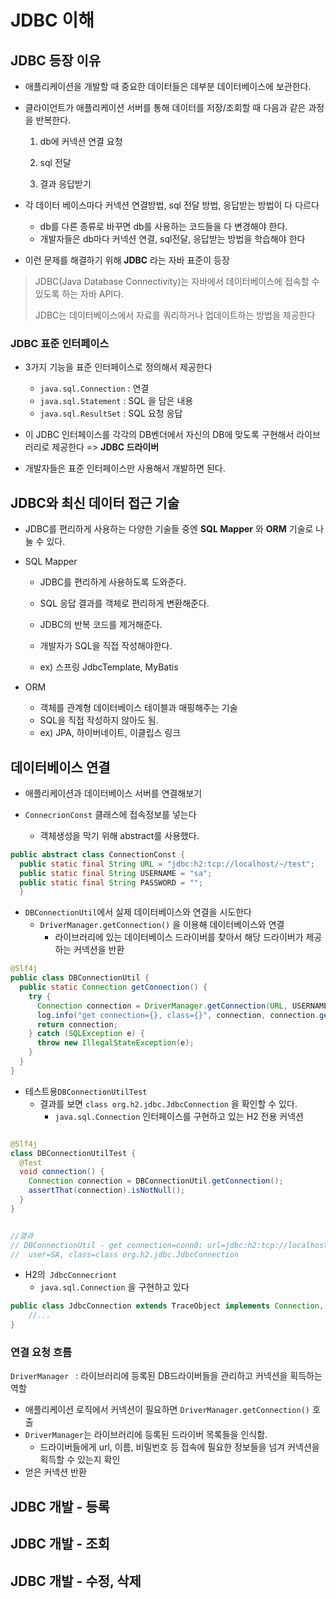 # JDBC 이해



## JDBC 등장 이유

- 애플리케이션을 개발할 때 중요한 데이터들은 데부분 데이터베이스에 보관한다.



- 클라이언트가 애플리케이션 서버를 통해 데이터를 저장/조회할 때 다음과 같은 과정을 반복한다.

  1. db에 커넥션 연결 요청

  2. sql 전달
  3. 결과 응답받기



- 각 데이터 베이스마다 커넥션 연결방법, sql 전달 방법, 응답받는 방법이 다 다르다
  - db를 다른 종류로 바꾸면 db를 사용하는 코드들을 다 변경해야 한다.
  - 개발자들은 db마다 커넥션 연결, sql전달, 응답받는 방법을 학습해야 한다



- 이런 문제를 해결하기 위해 **JDBC** 라는 자바 표준이 등장



> JDBC(Java Database Connectivity)는 자바에서 데이터베이스에 접속할 수 있도록 하는 자바 API다.
>
> JDBC는 데이터베이스에서 자료를 쿼리하거나 업데이트하는 방법을 제공한다





### JDBC 표준 인터페이스

- 3가지 기능을 표준 인터페이스로 정의해서 제공한다
  - `java.sql.Connection` :  연결
  - `java.sql.Statement` : SQL 을 담은 내용
  - `java.sql.ResultSet` : SQL 요청 응답
- 이 JDBC 인터페이스를 각각의 DB벤더에서 자신의 DB에 맞도록 구현해서 라이브러리로 제공한다 => **JDBC 드라이버**

- 개발자들은 표준 인터페이스만 사용해서 개발하면 된다.





##  JDBC와 최신 데이터 접근 기술

- JDBC를 편리하게 사용하는 다양한 기술들 중엔 **SQL Mapper** 와 **ORM** 기술로 나눌 수 있다.



- SQL Mapper

  -  JDBC를 편리하게 사용하도록 도와준다.

  - SQL 응답 결과를 객체로 편리하게 변환해준다.
  - JDBC의 반복 코드를 제거해준다.
  - 개발자가 SQL을 직접 작성해야한다.
  - ex) 스프링 JdbcTemplate, MyBatis

  

- ORM
  - 객체를 관계형 데이터베이스 테이블과 매핑해주는 기술
  - SQL을 직접 작성하지 않아도 됨.
  - ex) JPA, 하이버네이트, 이클립스 링크



## 데이터베이스 연결

- 애플리케이션과 데이터베이스 서버를 연결해보기



- `ConnecrionConst` 클래스에 접속정보를 넣는다
  - 객체생성을 막기 위해 abstract를 사용했다.

```java
public abstract class ConnectionConst {
  public static final String URL = "jdbc:h2:tcp://localhost/~/test";
  public static final String USERNAME = "sa";
  public static final String PASSWORD = "";
  }
```



- `DBConnectionUtil`에서 실제 데이터베이스와 연결을 시도한다
  - `DriverManager.getConnection()` 을 이용해 데이터베이스와 연결
    - 라이브러리에 있는 데이터베이스 드라이버를 찾아서 해당 드라이버가 제공하는 커넥션을 반환

```java
@Slf4j
public class DBConnectionUtil {
  public static Connection getConnection() {
    try {
      Connection connection = DriverManager.getConnection(URL, USERNAME, PASSWORD);
      log.info("get connection={}, class={}", connection, connection.getClass());
      return connection;
    } catch (SQLException e) {
      throw new IllegalStateException(e);
    }
  } 
}
```



- 테스트용`DBConnectionUtilTest`
  - 결과를 보면 `class org.h2.jdbc.JdbcConnection` 을 확인할 수 있다.
    - `java.sql.Connection` 인터페이스를 구현하고 있는 H2 전용 커넥션

```java

@Slf4j
class DBConnectionUtilTest {
  @Test
  void connection() {
    Connection connection = DBConnectionUtil.getConnection();
    assertThat(connection).isNotNull();
  }
}


//결과
// DBConnectionUtil - get connection=conn0: url=jdbc:h2:tcp://localhost/~/test
//  user=SA, class=class org.h2.jdbc.JdbcConnection


```



- H2의` JdbcConnecriont`
  - `java.sql.Connection` 을 구현하고 있다

```java
public class JdbcConnection extends TraceObject implements Connection, JdbcConnectionBackwardsCompat, CastDataProvider {
    //...
}
```



### 연결 요청 흐름

 `DriverManager ` : 라이브러리에 등록된 DB드라이버들을 관리하고 커넥션을 획득하는 역할

- 애플리케이션 로직에서 커넥션이 필요하면 `DriverManager.getConnection()` 호출
- `DriverManager`는 라이브러리에 등록된 드라이버 목록들을 인식함.
  - 드라이버들에게 url, 이름, 비밀번호 등 접속에 필요한 정보들을 넘겨 커넥션을 획득할 수 있는지 확인
- 얻은 커넥션 반환





## JDBC 개발 - 등록



## JDBC 개발 - 조회



## JDBC 개발 - 수정, 삭제

